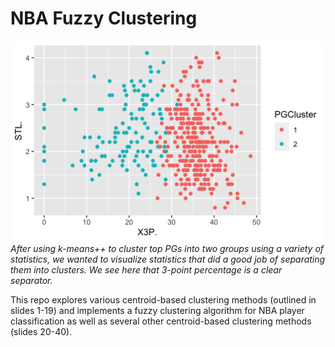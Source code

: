 # NBA Fuzzy Clustering
<img src="https://github.com/ColeConte/NBAFuzzyClustering/blob/master/PointGuardClusters.png" style="center"/>
<i>After using k-means++ to cluster top PGs into two groups using a variety of statistics, we wanted to visualize statistics that did a good job of separating them into clusters. We see here that 3-point percentage is a clear separator.</i> <br>
 
This repo explores various centroid-based clustering methods (outlined in slides 1-19) and implements a fuzzy clustering algorithm for NBA player classification as well as several other centroid-based clustering methods (slides 20-40).
